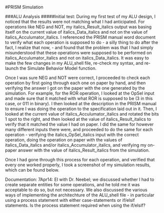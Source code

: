 #PRISM Simulation

###ALU Analysis
#####Initial test: 
During my first test of my ALU design, I noticed that the results were not matching what I had anticipated. For operations like NEG and NOT, my italics_Result_italics output was basing itself on the current value of italics_Data_italics and not on the value of italics_Acculumator_italics. I referenced the PRISM manual word document to verify what each operation is supposed to do - a silly thing to do after the fact, I realize that now, - and found that the problem was that I had simply misunderstood that these operations were supposed to be performed on italics_Acculumator_italics and not on italics_Data_italics. It was easy to make the few changes in my ALU_shell file, re-check my syntax, and re-launch the Simulate Behavior Model function. 


Once I was sure NEG and NOT were correct, I proceeded to check each operation by first going through each one on paper by hand, and then verifying the answer I got on the paper with the one generated by the simulation. For example, for the ROR operation, I looked at the OpSel input and made sure that it matched with what ROR is supposed to be (3 in this case, or 011 in binary). I then looked at the description in the PRISM manual to ensure I was doing the operation to the specification laid out in it. Then, I looked at the current value of italics_Acculumator_italics and rotated the bits 1 spot to the right, and then looked at the value of italics_Result_italics to verify that it matched the value I had on paper. I did the same for however many different inputs there were, and proceeded to do the same for each operation - verifying the italics_OpSel_italics input with the correct operation, doing the operation on paper with the values of italics_Data_italics and/or italics_Accumulator_italics, and verifying my on-paper answer with the value of italics_Result_italics from the simulation. 


Once I had gone through this process for each operation, and verified that every one worked properly, I took a screenshot of my simulation results, which can be found below. 





Documentation: 7Apr14: EI with Dr. Neebel; we discussed whether I had to create separate entities for some operations, and he told me it was acceptable to do so, but not necessary. We also discussed the various ways of implementing the architechture of the ALU_shell file - in particular using a process statement with either case-statements or if/elsif statements. Is the process statement required when using the if/elsif? 
